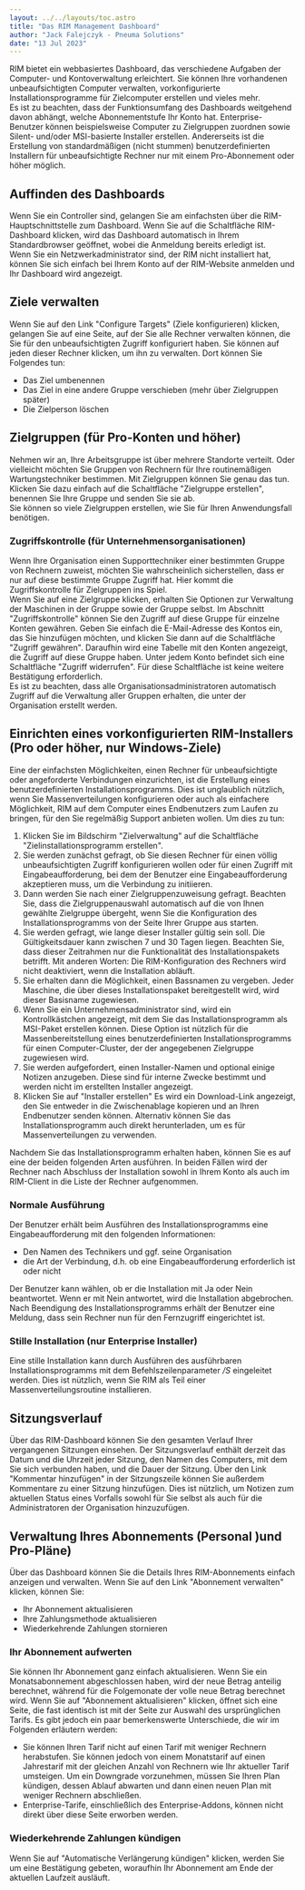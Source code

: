 ```yaml
---
layout: ../../layouts/toc.astro
title: "Das RIM Management Dashboard"
author: "Jack Falejczyk - Pneuma Solutions"
date: "13 Jul 2023"
---
```

RIM bietet ein webbasiertes Dashboard, das verschiedene Aufgaben der Computer- und Kontoverwaltung erleichtert. Sie können Ihre vorhandenen unbeaufsichtigten Computer verwalten, vorkonfigurierte Installationsprogramme für Zielcomputer erstellen und vieles mehr.  
Es ist zu beachten, dass der Funktionsumfang des Dashboards weitgehend davon abhängt, welche Abonnementstufe Ihr Konto hat. Enterprise-Benutzer können beispielsweise Computer zu Zielgruppen zuordnen sowie Silent- und/oder MSI-basierte Installer erstellen. Andererseits ist die Erstellung von standardmäßigen (nicht stummen) benutzerdefinierten Installern für unbeaufsichtigte Rechner nur mit einem Pro-Abonnement oder höher möglich.
## Auffinden des Dashboards
Wenn Sie ein Controller sind, gelangen Sie am einfachsten über die RIM-Hauptschnittstelle zum Dashboard. Wenn Sie auf die Schaltfläche RIM-Dashboard klicken, wird das Dashboard automatisch in Ihrem Standardbrowser geöffnet, wobei die Anmeldung bereits erledigt ist.  
Wenn Sie ein Netzwerkadministrator sind, der RIM nicht installiert hat, können Sie sich einfach bei Ihrem Konto auf der RIM-Website anmelden und Ihr Dashboard wird angezeigt.
## Ziele verwalten
Wenn Sie auf den Link "Configure Targets" (Ziele konfigurieren) klicken, gelangen Sie auf eine Seite, auf der Sie alle Rechner verwalten können, die Sie für den unbeaufsichtigten Zugriff konfiguriert haben. Sie können auf jeden dieser Rechner klicken, um ihn zu verwalten. Dort können Sie Folgendes tun:
* Das Ziel umbenennen
* Das Ziel in eine andere Gruppe verschieben (mehr über Zielgruppen später)
* Die Zielperson löschen
<!-- end -->
## Zielgruppen (für Pro-Konten und höher)
Nehmen wir an, Ihre Arbeitsgruppe ist über mehrere Standorte verteilt. Oder vielleicht möchten Sie Gruppen von Rechnern für Ihre routinemäßigen Wartungstechniker bestimmen. Mit Zielgruppen können Sie genau das tun. Klicken Sie dazu einfach auf die Schaltfläche "Zielgruppe erstellen", benennen Sie Ihre Gruppe und senden Sie sie ab.  
Sie können so viele Zielgruppen erstellen, wie Sie für Ihren Anwendungsfall benötigen. 
### Zugriffskontrolle (für Unternehmensorganisationen)
Wenn Ihre Organisation einen Supporttechniker einer bestimmten Gruppe von Rechnern zuweist, möchten Sie wahrscheinlich sicherstellen, dass er nur auf diese bestimmte Gruppe Zugriff hat. Hier kommt die Zugriffskontrolle für Zielgruppen ins Spiel.  
Wenn Sie auf eine Zielgruppe klicken, erhalten Sie Optionen zur Verwaltung der Maschinen in der Gruppe sowie der Gruppe selbst. Im Abschnitt "Zugriffskontrolle" können Sie den Zugriff auf diese Gruppe für einzelne Konten gewähren. Geben Sie einfach die E-Mail-Adresse des Kontos ein, das Sie hinzufügen möchten, und klicken Sie dann auf die Schaltfläche "Zugriff gewähren". Daraufhin wird eine Tabelle mit den Konten angezeigt, die Zugriff auf diese Gruppe haben. Unter jedem Konto befindet sich eine Schaltfläche "Zugriff widerrufen". Für diese Schaltfläche ist keine weitere Bestätigung erforderlich.  
Es ist zu beachten, dass alle Organisationsadministratoren automatisch Zugriff auf die Verwaltung aller Gruppen erhalten, die unter der Organisation erstellt werden.
## Einrichten eines vorkonfigurierten RIM-Installers (Pro oder höher, nur Windows-Ziele)
Eine der einfachsten Möglichkeiten, einen Rechner für unbeaufsichtigte oder angeforderte Verbindungen einzurichten, ist die Erstellung eines benutzerdefinierten Installationsprogramms. Dies ist unglaublich nützlich, wenn Sie Massenverteilungen konfigurieren oder auch als einfachere Möglichkeit, RIM auf dem Computer eines Endbenutzers zum Laufen zu bringen, für den Sie regelmäßig Support anbieten wollen.
Um dies zu tun:
1. Klicken Sie im Bildschirm "Zielverwaltung" auf die Schaltfläche "Zielinstallationsprogramm erstellen".
1. Sie werden zunächst gefragt, ob Sie diesen Rechner für einen völlig unbeaufsichtigten Zugriff konfigurieren wollen oder für einen Zugriff mit Eingabeaufforderung, bei dem der Benutzer eine Eingabeaufforderung akzeptieren muss, um die Verbindung zu initiieren.
1. Dann werden Sie nach einer Zielgruppenzuweisung gefragt. Beachten Sie, dass die Zielgruppenauswahl automatisch auf die von Ihnen gewählte Zielgruppe übergeht, wenn Sie die Konfiguration des Installationsprogramms von der Seite Ihrer Gruppe aus starten.
1. Sie werden gefragt, wie lange dieser Installer gültig sein soll. Die Gültigkeitsdauer kann zwischen 7 und 30 Tagen liegen. Beachten Sie, dass dieser Zeitrahmen nur die Funktionalität des Installationspakets betrifft. Mit anderen Worten: Die RIM-Konfiguration des Rechners wird nicht deaktiviert, wenn die Installation abläuft.
1. Sie erhalten dann die Möglichkeit, einen Bassnamen zu vergeben. Jeder Maschine, die über dieses Installationspaket bereitgestellt wird, wird dieser Basisname zugewiesen.
1. Wenn Sie ein Unternehmensadministrator sind, wird ein Kontrollkästchen angezeigt, mit dem Sie das Installationsprogramm als MSI-Paket erstellen können. Diese Option ist nützlich für die Massenbereitstellung eines benutzerdefinierten Installationsprogramms für einen Computer-Cluster, der der angegebenen Zielgruppe zugewiesen wird.
1. Sie werden aufgefordert, einen Installer-Namen und optional einige Notizen anzugeben. Diese sind für interne Zwecke bestimmt und werden nicht im erstellten Installer angezeigt.
1. Klicken Sie auf "Installer erstellen" Es wird ein Download-Link angezeigt, den Sie entweder in die Zwischenablage kopieren und an Ihren Endbenutzer senden können. Alternativ können Sie das Installationsprogramm auch direkt herunterladen, um es für Massenverteilungen zu verwenden.
<!-- end -->
Nachdem Sie das Installationsprogramm erhalten haben, können Sie es auf eine der beiden folgenden Arten ausführen. In beiden Fällen wird der Rechner nach Abschluss der Installation sowohl in Ihrem Konto als auch im RIM-Client in die Liste der Rechner aufgenommen.
### Normale Ausführung
Der Benutzer erhält beim Ausführen des Installationsprogramms eine Eingabeaufforderung mit den folgenden Informationen:
* Den Namen des Technikers und ggf. seine Organisation
* die Art der Verbindung, d.h. ob eine Eingabeaufforderung erforderlich ist oder nicht
<!-- end -->
Der Benutzer kann wählen, ob er die Installation mit Ja oder Nein beantwortet. Wenn er mit Nein antwortet, wird die Installation abgebrochen. Nach Beendigung des Installationsprogramms erhält der Benutzer eine Meldung, dass sein Rechner nun für den Fernzugriff eingerichtet ist.
### Stille Installation (nur Enterprise Installer)
Eine stille Installation kann durch Ausführen des ausführbaren Installationsprogramms mit dem Befehlszeilenparameter */S* eingeleitet werden. Dies ist nützlich, wenn Sie RIM als Teil einer Massenverteilungsroutine installieren.
## Sitzungsverlauf
Über das RIM-Dashboard können Sie den gesamten Verlauf Ihrer vergangenen Sitzungen einsehen. Der Sitzungsverlauf enthält derzeit das Datum und die Uhrzeit jeder Sitzung, den Namen des Computers, mit dem Sie sich verbunden haben, und die Dauer der Sitzung. Über den Link "Kommentar hinzufügen" in der Sitzungszeile können Sie außerdem Kommentare zu einer Sitzung hinzufügen. Dies ist nützlich, um Notizen zum aktuellen Status eines Vorfalls sowohl für Sie selbst als auch für die Administratoren der Organisation hinzuzufügen.
## Verwaltung Ihres Abonnements (Personal )und Pro-Pläne)
Über das Dashboard können Sie die Details Ihres RIM-Abonnements einfach anzeigen und verwalten. Wenn Sie auf den Link "Abonnement verwalten" klicken, können Sie:
* Ihr Abonnement aktualisieren
* Ihre Zahlungsmethode aktualisieren
* Wiederkehrende Zahlungen stornieren
<!-- end -->
### Ihr Abonnement aufwerten
Sie können Ihr Abonnement ganz einfach aktualisieren. Wenn Sie ein Monatsabonnement abgeschlossen haben, wird der neue Betrag anteilig berechnet, während für die Folgemonate der volle neue Betrag berechnet wird. Wenn Sie auf "Abonnement aktualisieren" klicken, öffnet sich eine Seite, die fast identisch ist mit der Seite zur Auswahl des ursprünglichen Tarifs. Es gibt jedoch ein paar bemerkenswerte Unterschiede, die wir im Folgenden erläutern werden:
* Sie können Ihren Tarif nicht auf einen Tarif mit weniger Rechnern herabstufen. Sie können jedoch von einem Monatstarif auf einen Jahrestarif mit der gleichen Anzahl von Rechnern wie Ihr aktueller Tarif umsteigen. Um ein Downgrade vorzunehmen, müssen Sie Ihren Plan kündigen, dessen Ablauf abwarten und dann einen neuen Plan mit weniger Rechnern abschließen.
* Enterprise-Tarife, einschließlich des Enterprise-Addons, können nicht direkt über diese Seite erworben werden.
<!-- end -->
### Wiederkehrende Zahlungen kündigen
Wenn Sie auf "Automatische Verlängerung kündigen" klicken, werden Sie um eine Bestätigung gebeten, woraufhin Ihr Abonnement am Ende der aktuellen Laufzeit ausläuft.